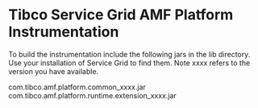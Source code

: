 # Tibco Service Grid AMF Platform Instrumentation

To build the instrumentation include the following jars in the lib directory.  Use your installation of Service Grid to find them. 
Note xxxx refers to the version you have available. 
  
com.tibco.amf.platform.common_xxxx.jar  
com.tibco.amf.platform.runtime.extension_xxxx.jar   
